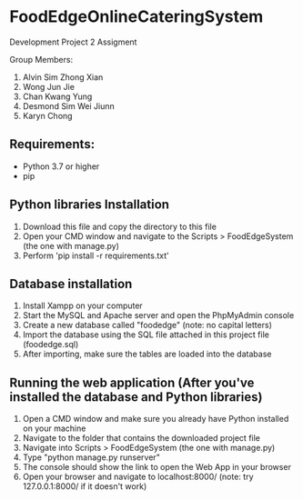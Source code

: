 # FoodEdgeOnlineCateringSystem
Development Project 2 Assigment

Group Members:<br />
1. Alvin Sim Zhong Xian <br />
2. Wong Jun Jie <br />
3. Chan Kwang Yung <br />
4. Desmond Sim Wei Jiunn <br />
5. Karyn Chong <br />


## Requirements:
- Python 3.7 or higher
- pip

## Python libraries Installation
1. Download this file and copy the directory to this file
2. Open your CMD window and navigate to the Scripts > FoodEdgeSystem (the one with manage.py)
3. Perform 'pip install -r requirements.txt'

## Database installation
1. Install Xampp on your computer
2. Start the MySQL and Apache server and open the PhpMyAdmin console
3. Create a new database called "foodedge" (note: no capital letters)
4. Import the database using the SQL file attached in this project file (foodedge.sql)
5. After importing, make sure the tables are loaded into the database


## Running the web application (After you've installed the database and Python libraries)

1. Open a CMD window and make sure you already have Python installed on your machine
2. Navigate to the folder that contains the downloaded project file
3. Navigate into Scripts > FoodEdgeSystem (the one with manage.py)
4. Type "python manage.py runserver"
5. The console should show the link to open the Web App in your browser
6. Open your browser and navigate to localhost:8000/ (note: try 127.0.0.1:8000/ if it doesn't work)
